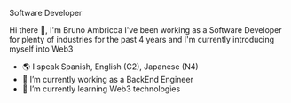 Software Developer

Hi there 👋, I'm Bruno Ambricca
I've been working as a Software Developer for plenty of industries for the past 4 years and I'm currently introducing myself into Web3

- 🌎 I speak Spanish, English (C2), Japanese (N4)
- 🔭 I’m currently working as a BackEnd Engineer
- 🌱 I’m currently learning Web3 technologies
